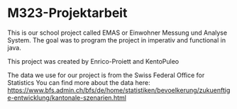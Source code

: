 # M323-Projektarbeit

This is our school project called EMAS or Einwohner Messung und Analyse System.
The goal was to program the project in imperativ and functional in java.

This project was created by Enrico-Proiett and KentoPuleo

The data we use for our project is from the Swiss Federal Office for Statistics
You can find more about the data here: https://www.bfs.admin.ch/bfs/de/home/statistiken/bevoelkerung/zukuenftige-entwicklung/kantonale-szenarien.html
